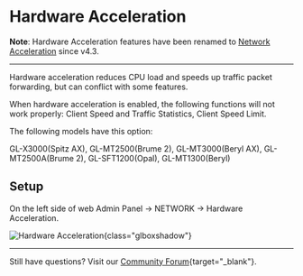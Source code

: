 # Hardware Acceleration

**Note**: Hardware Acceleration features have been renamed to [Network Acceleration](../network_acceleration) since v4.3.

---

Hardware acceleration reduces CPU load and speeds up traffic packet forwarding, but can conflict with some features.

When hardware acceleration is enabled, the following functions will not work properly: Client Speed and Traffic Statistics, Client Speed Limit.

The following models have this option:

GL-X3000(Spitz AX), GL-MT2500(Brume 2), GL-MT3000(Beryl AX), GL-MT2500A(Brume 2), GL-SFT1200(Opal), GL-MT1300(Beryl)

## Setup

On the left side of web Admin Panel -> NETWORK -> Hardware Acceleration.

![Hardware Acceleration](https://static.gl-inet.com/docs/en/4/tutorials/hardware_acceleration/hardware_acceleration.png){class="glboxshadow"}

---

Still have questions? Visit our [Community Forum](https://forum.gl-inet.com){target="_blank"}.
